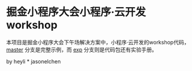 # 掘金小程序大会小程序·云开发 workshop

本项目是掘金小程序大会下午场解决方案中，小程序·云开发的workshop代码，[master](https://github.com/lcxfs1991/tcb-juejin-workshops/tree/master) 分支是完整示例，而 [exp](https://github.com/lcxfs1991/tcb-juejin-workshops/tree/exp) 分支则是代码包还有实验手册。

by heyli * jasonelchen
